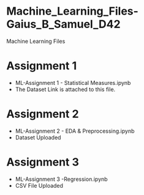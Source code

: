 # Machine_Learning_Files-Gaius_B_Samuel_D42
Machine Learning Files

# Assignment 1
- ML-Assignment 1 - Statistical Measures.ipynb
- The Dataset Link is attached to this file.

# Assignment 2
- ML-Assignment 2 - EDA & Preprocessing.ipynb
- Dataset Uploaded

# Assignment 3
- ML-Assignment 3 -Regression.ipynb
- CSV File Uploaded

